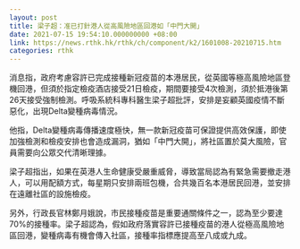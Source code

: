 ```yaml
---
layout: post
title: 梁子超：准已打針港人從高風險地區回港如「中門大開」
date: 2021-07-15 19:54:10.000000000 +08:00
link: https://news.rthk.hk/rthk/ch/component/k2/1601008-20210715.htm
categories: rthk
---
```


消息指，政府考慮容許已完成接種新冠疫苗的本港居民，從英國等極高風險地區登機回港，但須於指定檢疫酒店接受21日檢疫，期間要接受4次檢測，須於抵港後第26天接受強制檢測。呼吸系統科專科醫生梁子超批評，安排是妄顧英國疫情不斷惡化，出現Delta變種病毒情況。

他指，Delta變種病毒傳播速度極快，無一款新冠疫苗可保證提供高效保護，即使加強檢測和檢疫安排也會造成漏洞，猶如「中門大開」，將社區置於莫大風險，官員需要向公眾交代清晰理據。

梁子超指出，如果在英港人生命健康受嚴重威脅，導致當局認為有緊急需要撤走港人，可以用配額方式，每星期只安排兩班包機，合共幾百名本港居民回港，並安排在遠離社區的設施檢疫。

另外，行政長官林鄭月娥說，市民接種疫苗是重要通關條件之一，認為至少要達70%的接種率。梁子超認為，假如政府落實容許已接種疫苗的港人從極高風險地區回港，變種病毒有機會傳入社區，接種率指標應提高至八成或九成。
